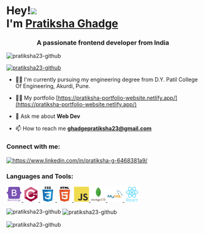 <!-- ![](https://www.canva.com/design/DAE7BNCNOCw/Iy87lCtOGxhAR8R4BBDBPA/watch?utm_content=DAE7BNCNOCw&utm_campaign=designshare&utm_medium=link&utm_source=shareyourdesignpanel) -->

# Hey!<img src="https://raw.githubusercontent.com/MartinHeinz/MartinHeinz/master/wave.gif" width="30px"> <br/> I'm [Pratiksha Ghadge](https://github.com/pratiksha23-github)
<h3 align="center">A passionate frontend developer from India</h3>

<!-- <img src="https://www.canva.com/design/DAE7BNCNOCw/X7-LbyWoJzzoLE2Tdl23JQ/edit?utm_content=DAE7BNCNOCw&utm_campaign=designshare&utm_medium=link2&utm_source=sharebutton"> -->



<p align="left"> <img src="https://komarev.com/ghpvc/?username=pratiksha23-github&label=Profile%20views&color=0e75b6&style=flat" alt="pratiksha23-github" /> </p>

<p align="left"> <a href="https://github.com/ryo-ma/github-profile-trophy"><img src="https://github-profile-trophy.vercel.app/?username=pratiksha23-github" alt="pratiksha23-github" /></a> </p>

- 👩‍🎓 I'm currently pursuing my engineering degree from D.Y. Patil College Of Engineering, Akurdi, Pune. <br />

- 👨‍💻 My portfolio [https://pratiksha-portfolio-website.netlify.app/](https://pratiksha-portfolio-website.netlify.app/)

- 💬 Ask me about **Web Dev**

- 📫 How to reach me **ghadgepratiksha23@gmail.com**


<h3 align="left">Connect with me:</h3>
<p align="left">
<a href="https://www.linkedin.com/in/pratiksha-g-6468381a9/" target="blank"><img align="center" src="https://raw.githubusercontent.com/rahuldkjain/github-profile-readme-generator/master/src/images/icons/Social/linked-in-alt.svg" alt="https://www.linkedin.com/in/pratiksha-g-6468381a9/" height="30" width="40" /></a>
<!-- <a href="https://www.hackerrank.com/ghadgepratiksha1" target="blank"><img align="center" src="https://raw.githubusercontent.com/rahuldkjain/github-profile-readme-generator/master/src/images/icons/Social/linked-in-alt.svg" alt="https://www.hackerrank.com/ghadgepratiksha1" height="30" width="40" /></a> -->
</p>

<h3 align="left">Languages and Tools:</h3>
<p align="left"> <a href="https://getbootstrap.com" target="_blank" rel="noreferrer"> <img src="https://raw.githubusercontent.com/devicons/devicon/master/icons/bootstrap/bootstrap-plain-wordmark.svg" alt="bootstrap" width="40" height="40"/> </a> <a href="https://www.w3schools.com/cpp/" target="_blank" rel="noreferrer"> <img src="https://raw.githubusercontent.com/devicons/devicon/master/icons/cplusplus/cplusplus-original.svg" alt="cplusplus" width="40" height="40"/> </a> <a href="https://www.w3schools.com/css/" target="_blank" rel="noreferrer"> <img src="https://raw.githubusercontent.com/devicons/devicon/master/icons/css3/css3-original-wordmark.svg" alt="css3" width="40" height="40"/> </a> <a href="https://www.w3.org/html/" target="_blank" rel="noreferrer"> <img src="https://raw.githubusercontent.com/devicons/devicon/master/icons/html5/html5-original-wordmark.svg" alt="html5" width="40" height="40"/> </a> <a href="https://developer.mozilla.org/en-US/docs/Web/JavaScript" target="_blank" rel="noreferrer"> <img src="https://raw.githubusercontent.com/devicons/devicon/master/icons/javascript/javascript-original.svg" alt="javascript" width="40" height="40"/> </a> <a href="https://www.mongodb.com/" target="_blank" rel="noreferrer"> <img src="https://raw.githubusercontent.com/devicons/devicon/master/icons/mongodb/mongodb-original-wordmark.svg" alt="mongodb" width="40" height="40"/> </a> <a href="https://www.mysql.com/" target="_blank" rel="noreferrer"> <img src="https://raw.githubusercontent.com/devicons/devicon/master/icons/mysql/mysql-original-wordmark.svg" alt="mysql" width="40" height="40"/> </a> <a href="https://reactjs.org/" target="_blank" rel="noreferrer"> <img src="https://raw.githubusercontent.com/devicons/devicon/master/icons/react/react-original-wordmark.svg" alt="react" width="40" height="40"/> </a> </p>

<p><img align="left" src="https://github-readme-stats.vercel.app/api/top-langs?username=pratiksha23-github&show_icons=true&locale=en&layout=compact" alt="pratiksha23-github" /></p>

<p>&nbsp;<img align="center" src="https://github-readme-stats.vercel.app/api?username=pratiksha23-github&show_icons=true&locale=en" alt="pratiksha23-github" /></p>

<p><img align="center" src="https://github-readme-streak-stats.herokuapp.com/?user=pratiksha23-github&" alt="pratiksha23-github" /></p>
